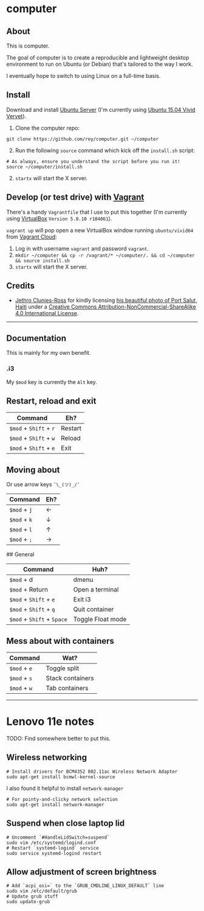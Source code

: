 # computer

## About

This is computer.

The goal of computer is to create a reproducible and lightweight desktop
environment to run on Ubuntu (or Debian) that's tailored to the way I work.

I eventually hope to switch to using Linux on a full-time basis.

## Install

Download and install
[Ubuntu Server](http://www.ubuntu.com/download/server) (I'm currently using [Ubuntu 15.04 Vivid Vervet](http://releases.ubuntu.com/15.04/ubuntu-15.04-server-amd64.iso)).

1. Clone the computer repo:

  ```
  git clone https://github.com/rey/computer.git ~/computer
  ```

2. Run the following `source` command which kick off the `install.sh` script:

  ```
  # As always, ensure you understand the script before you run it!
  source ~/computer/install.sh
  ```
2. `startx` will start the X server.

## Develop (or test drive) with [Vagrant](https://www.vagrantup.com)

There's a handy `Vagrantfile` that I use to put this together (I'm currently using
[VirtualBox](https://www.virtualbox.org) `Version 5.0.10 r104061`).

`vagrant up` will pop open a new VirtualBox window running `ubuntu/vivid64` from
[Vagrant Cloud](https://vagrantcloud.com/ubuntu/boxes/vivid64):

1. Log in with username `vagrant` and password `vagrant`.
2. `mkdir ~/computer && cp -r /vagrant/* ~/computer/. && cd ~/computer && source install.sh`
3. `startx` will start the X server.


## Credits

* [Jethro Clunies-Ross](http://jethro247.tumblr.com/archive) for kindly licensing [his beautiful photo of Port Salut, Haiti](https://github.com/rey/computer/blob/master/desktop.jpg) under a [Creative Commons Attribution-NonCommercial-ShareAlike 4.0 International License](http://creativecommons.org/licenses/by-nc-sa/4.0/).

---

## Documentation

This is mainly for my own benefit.

### .i3

My `$mod` key is currently the `Alt` key.

## Restart, reload and exit

Command | Eh?
--- | ---
`$mod` + `Shift` + `r` | Restart
`$mod` + `Shift` + `w` | Reload
`$mod` + `Shift` + `e` | Exit

## Moving about

Or use arrow keys `¯\_(ツ)_/¯`

Command | Eh?
--- | ---
`$mod` + `j` | ←
`$mod` + `k` | ↓
`$mod` + `l` | ↑
`$mod` + `;` | →

## General

Command | Huh?
--- | ---
`$mod` + d | dmenu
`$mod` + Return | Open a terminal
`$mod` + `Shift` + `e` | Exit i3
`$mod` + `Shift` + `q` | Quit container
`$mod` + `Shift` + `Space` | Toggle Float mode

## Mess about with containers

Command | Wat?
--- | ---
`$mod` + `e` | Toggle split
`$mod` + `s` | Stack containers
`$mod` + `w` | Tab containers

---

# Lenovo 11e notes

TODO: Find somewhere better to put this.

## Wireless networking

```
# Install drivers for BCM4352 802.11ac Wireless Network Adapter
sudo apt-get install bcmwl-kernel-source
```

I also found it helpful to install `network-manager`

```
# For pointy-and-clicky network selection 
sudo apt-get install network-manager
```

## Suspend when close laptop lid

```
# Uncomment `#HandleLidSwitch=suspend`
sudo vim /etc/systemd/logind.conf
# Restart `systemd-logind` service
sudo service systemd-logind restart
```

## Allow adjustment of screen brightness

```
# Add `acpi_osi=` to the `GRUB_CMDLINE_LINUX_DEFAULT` line
sudo vim /etc/default/grub
# Update grub stuff
sudo update-grub
```
